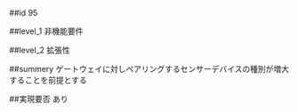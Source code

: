 ##id
95

##level_1
非機能要件

##level_2
拡張性

##summery
ゲートウェイに対しペアリングするセンサーデバイスの種別が増大することを前提とする

##実現要否
あり

